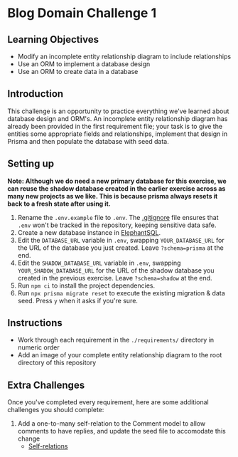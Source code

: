 # Blog Domain Challenge 1

## Learning Objectives

- Modify an incomplete entity relationship diagram to include relationships
- Use an ORM to implement a database design
- Use an ORM to create data in a database

## Introduction

This challenge is an opportunity to practice everything we've learned about database design and ORM's. An incomplete entity relationship diagram has already been provided in the first requirement file; your task is to give the entities some appropriate fields and relationships, implement that design in Prisma and then populate the database with seed data.

## Setting up

**Note: Although we do need a new primary database for this exercise, we can reuse the shadow database created in the earlier exercise across as many new projects as we like. This is because prisma always resets it back to a fresh state after using it.**

1. Rename the `.env.example` file to `.env`. The [.gitignore](./.gitignore) file ensures that `.env` won't be tracked in the repository, keeping sensitive data safe.
2. Create a new database instance in [ElephantSQL](https://www.elephantsql.com/).
3. Edit the `DATABASE_URL` variable in `.env`, swapping `YOUR_DATABASE_URL` for the URL of the database you just created. Leave `?schema=prisma` at the end.
4. Edit the `SHADOW_DATABASE_URL` variable in `.env`, swapping `YOUR_SHADOW_DATABASE_URL` for the URL of the shadow database you created in the previous exercise. Leave `?schema=shadow` at the end.
6. Run `npm ci` to install the project dependencies.
7. Run `npx prisma migrate reset` to execute the existing migration & data seed. Press `y` when it asks if you're sure.

## Instructions
- Work through each requirement in the `./requirements/` directory in numeric order
- Add an image of your complete entity relationship diagram to the root directory of this repository

## Extra Challenges

Once you've completed every requirement, here are some additional challenges you should complete:

1. Add a one-to-many self-relation to the Comment model to allow comments to have replies, and update the seed file to accomodate this change
    - [Self-relations](https://www.prisma.io/docs/concepts/components/prisma-schema/relations/self-relations#one-to-many-self-relations)
